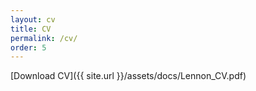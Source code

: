 ```yaml
---
layout: cv
title: CV
permalink: /cv/
order: 5
---
```


[Download CV]({{ site.url }}/assets/docs/Lennon_CV.pdf)
